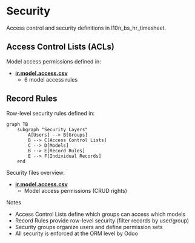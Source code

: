 # Security

Access control and security definitions in l10n_bs_hr_timesheet.

## Access Control Lists (ACLs)

Model access permissions defined in:
- **[ir.model.access.csv](../l10n_bs_hr_timesheet/security/ir.model.access.csv)**
  - 6 model access rules

## Record Rules

Row-level security rules defined in:

```mermaid
graph TB
    subgraph "Security Layers"
        A[Users] --> B[Groups]
        B --> C[Access Control Lists]
        C --> D[Models]
        B --> E[Record Rules]
        E --> F[Individual Records]
    end
```

Security files overview:
- **[ir.model.access.csv](../l10n_bs_hr_timesheet/security/ir.model.access.csv)**
  - Model access permissions (CRUD rights)

Notes
- Access Control Lists define which groups can access which models
- Record Rules provide row-level security (filter records by user/group)
- Security groups organize users and define permission sets
- All security is enforced at the ORM level by Odoo
